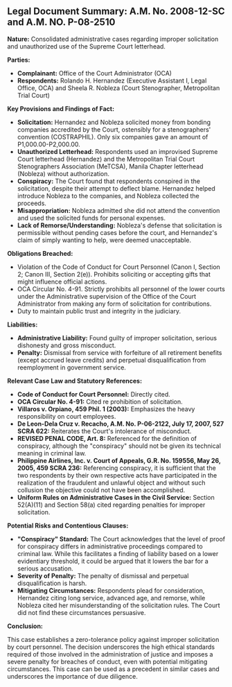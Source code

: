 ## Legal Document Summary: A.M. No. 2008-12-SC and A.M. NO. P-08-2510

**Nature:** Consolidated administrative cases regarding improper solicitation and unauthorized use of the Supreme Court letterhead.

**Parties:**
*   **Complainant:** Office of the Court Administrator (OCA)
*   **Respondents:** Rolando H. Hernandez (Executive Assistant I, Legal Office, OCA) and Sheela R. Nobleza (Court Stenographer, Metropolitan Trial Court)

**Key Provisions and Findings of Fact:**

*   **Solicitation:** Hernandez and Nobleza solicited money from bonding companies accredited by the Court, ostensibly for a stenographers' convention (COSTRAPHIL). Only six companies gave an amount of P1,000.00-P2,000.00.
*   **Unauthorized Letterhead:** Respondents used an improvised Supreme Court letterhead (Hernandez) and the Metropolitan Trial Court Stenographers Association (MeTCSA), Manila Chapter letterhead (Nobleza) without authorization.
*   **Conspiracy:** The Court found that respondents conspired in the solicitation, despite their attempt to deflect blame. Hernandez helped introduce Nobleza to the companies, and Nobleza collected the proceeds.
*   **Misappropriation:** Nobleza admitted she did not attend the convention and used the solicited funds for personal expenses.
*   **Lack of Remorse/Understanding:** Nobleza's defense that solicitation is permissible without pending cases before the court, and Hernandez's claim of simply wanting to help, were deemed unacceptable.

**Obligations Breached:**

*   Violation of the Code of Conduct for Court Personnel (Canon I, Section 2; Canon III, Section 2(e)). Prohibits soliciting or accepting gifts that might influence official actions.
*   OCA Circular No. 4-91. Strictly prohibits all personnel of the lower courts under the Administrative supervision of the Office of the Court Administrator from making any form of solicitation for contributions.
*   Duty to maintain public trust and integrity in the judiciary.

**Liabilities:**

*   **Administrative Liability:** Found guilty of improper solicitation, serious dishonesty and gross misconduct.
*   **Penalty:** Dismissal from service with forfeiture of all retirement benefits (except accrued leave credits) and perpetual disqualification from reemployment in government service.

**Relevant Case Law and Statutory References:**

*   **Code of Conduct for Court Personnel:** Directly cited.
*   **OCA Circular No. 4-91:** Cited re prohibition of solicitation.
*   **Villaros v. Orpiano, 459 Phil. 1 (2003):** Emphasizes the heavy responsibility on court employees.
*   **De Leon-Dela Cruz v. Recacho, A.M. No. P-06-2122, July 17, 2007, 527 SCRA 622:** Reiterates the Court's intolerance of misconduct.
*   **REVISED PENAL CODE, Art. 8:** Referenced for the definition of conspiracy, although the "conspiracy" should not be given its technical meaning in criminal law.
*   **Philippine Airlines, Inc. v. Court of Appeals, G.R. No. 159556, May 26, 2005, 459 SCRA 236:** Referencing conspiracy, it is sufficient that the two respondents by their own respective acts have participated in the realization of the fraudulent and unlawful object and without such collusion the objective could not have been accomplished.
*   **Uniform Rules on Administrative Cases in the Civil Service:** Section 52(A)(11) and Section 58(a) cited regarding penalties for improper solicitation.

**Potential Risks and Contentious Clauses:**

*   **"Conspiracy" Standard:** The Court acknowledges that the level of proof for conspiracy differs in administrative proceedings compared to criminal law. While this facilitates a finding of liability based on a lower evidentiary threshold, it could be argued that it lowers the bar for a serious accusation.
*   **Severity of Penalty:** The penalty of dismissal and perpetual disqualification is harsh.
*   **Mitigating Circumstances:** Respondents plead for consideration, Hernandez citing long service, advanced age, and remorse, while Nobleza cited her misunderstanding of the solicitation rules. The Court did not find these circumstances persuasive.

**Conclusion:**

This case establishes a zero-tolerance policy against improper solicitation by court personnel. The decision underscores the high ethical standards required of those involved in the administration of justice and imposes a severe penalty for breaches of conduct, even with potential mitigating circumstances. This case can be used as a precedent in similar cases and underscores the importance of due diligence.
